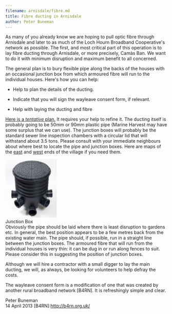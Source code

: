 ```yaml
---
filename: arnisdale/fibre.md
title: Fibre ducting in Arnisdale
author: Peter Buneman
---
```

As many of you already know we are hoping to pull optic fibre through
Arnisdale and later to as much of the Loch Hourn Broadband
Cooperative's network as possible.  The first, and most critical part
of this operation is  to lay fibre ducting through Arnisdale, or more
precisely, Camàs Ban.  We want to do it with minimum disruption and
maximum benefit to all concerned.  
 
The general plan is to bury flexible pipe along the backs of the
houses with an occasional junction box from which armoured fibre will run
to the individual houses. Here's how you can help:

* Help to plan the details of the ducting.

* Indicate that you will sign the wayleave consent form, if relevant.

* Help with laying the ducting and fibre

[Here is a *tentative* plan.](fiberplan+utilities.pdf)  It requires your help to
refine it.  The ducting itself is probably going to be 50mm or 90mm
plastic pipe (Marine Harvest may have some surplus that we can
use). The junction boxes will probably be the standard sewer line
inspection chambers with a circular lid that will withstand about 3.5
tons.  Please consult with your immediate neighbours about where best
to locate the pipe and junction boxes. Here are maps of the
[east](arnisdale2.pdf) and [west](arnisdale1.pdf) ends of the village if you need them.

<div class="image-float-right">
     <a href="inspection.jpg">
    <img src="inspection.jpg" width="160"
     alt="Inspection Chamber"/></a><br/>
    Junction Box
</div>
Obviously the pipe should be laid where there is least disruption to
gardens etc.  In general, the best position appears to be a few metres back
from the existing water main.  The pipe should, if possible,
run in a straight line between the junction boxes.  The armoured fibre
that will run from the individual houses is very thin: it can be dug
in or run along fences to suit.  Please consider this in suggesting the
position of junction boxes.

Although we will hire a contractor with a small digger to lay the main ducting, we
will, as always, be looking for volunteers to help defray the costs.

The wayleave consent form is a modification of one that was created by
another rural broadband network [B4RN]. It is refreshingly simple and clear.

Peter Buneman<br/>
14 April 2013
[B4RN]:http://b4rn.org.uk/

